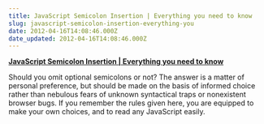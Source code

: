 ```yaml
---
title: JavaScript Semicolon Insertion | Everything you need to know
slug: javascript-semicolon-insertion-everything-you
date: 2012-04-16T14:08:46.000Z
date_updated: 2012-04-16T14:08:46.000Z
---
```


**[JavaScript Semicolon Insertion | Everything you need to know](http://inimino.org/~inimino/blog/javascript_semicolons)**

Should you omit optional semicolons or not? The answer is a matter of personal preference, but should be made on the basis of informed choice rather than nebulous fears of unknown syntactical traps or nonexistent browser bugs. If you remember the rules given here, you are equipped to make your own choices, and to read any JavaScript easily.
